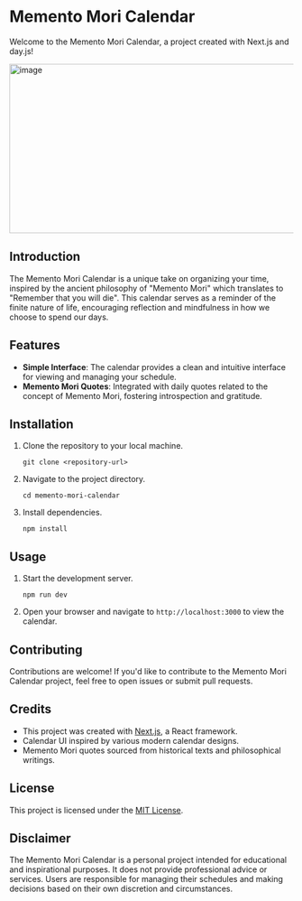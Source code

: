 
# Memento Mori Calendar

Welcome to the Memento Mori Calendar, a project created with Next.js and day.js!

<img src="https://github.com/davesahaj/memento-mori-calendar/assets/20627503/c6783495-2f72-4e04-b63a-6b71a3731a27" alt="image" width="600" height="300">


## Introduction
The Memento Mori Calendar is a unique take on organizing your time, inspired by the ancient philosophy of "Memento Mori" which translates to "Remember that you will die". This calendar serves as a reminder of the finite nature of life, encouraging reflection and mindfulness in how we choose to spend our days.

## Features
- **Simple Interface**: The calendar provides a clean and intuitive interface for viewing and managing your schedule.
- **Memento Mori Quotes**: Integrated with daily quotes related to the concept of Memento Mori, fostering introspection and gratitude.

## Installation
1. Clone the repository to your local machine.
   ```
   git clone <repository-url>
   ```
2. Navigate to the project directory.
   ```
   cd memento-mori-calendar
   ```
3. Install dependencies.
   ```
   npm install
   ```

## Usage
1. Start the development server.
   ```
   npm run dev
   ```
2. Open your browser and navigate to `http://localhost:3000` to view the calendar.

## Contributing
Contributions are welcome! If you'd like to contribute to the Memento Mori Calendar project, feel free to open issues or submit pull requests.

## Credits
- This project was created with [Next.js](https://nextjs.org/), a React framework.
- Calendar UI inspired by various modern calendar designs.
- Memento Mori quotes sourced from historical texts and philosophical writings.

## License
This project is licensed under the [MIT License](LICENSE).

## Disclaimer
The Memento Mori Calendar is a personal project intended for educational and inspirational purposes. It does not provide professional advice or services. Users are responsible for managing their schedules and making decisions based on their own discretion and circumstances.
